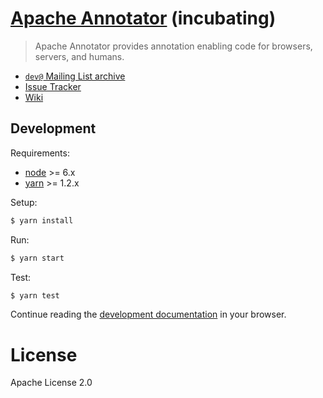# [Apache Annotator](http://annotator.apache.org/) (incubating)

> Apache Annotator provides annotation enabling code for browsers, servers,
> and humans.

* [`dev@` Mailing List archive](http://mail-archives.apache.org/mod_mbox/incubator-annotator-dev/)
* [Issue Tracker](https://issues.apache.org/jira/browse/ANNO)
* [Wiki](https://cwiki.apache.org/confluence/display/ANNO)

## Development

Requirements:

- [node](https://nodejs.org) >= 6.x
- [yarn](https://www.yarnpkg.com/) >= 1.2.x

Setup:

```sh
$ yarn install
```

Run:

```sh
$ yarn start
```

Test:

```sh
$ yarn test
```

Continue reading the [development documentation](http://localhost:8080) in your
browser.

# License

Apache License 2.0
